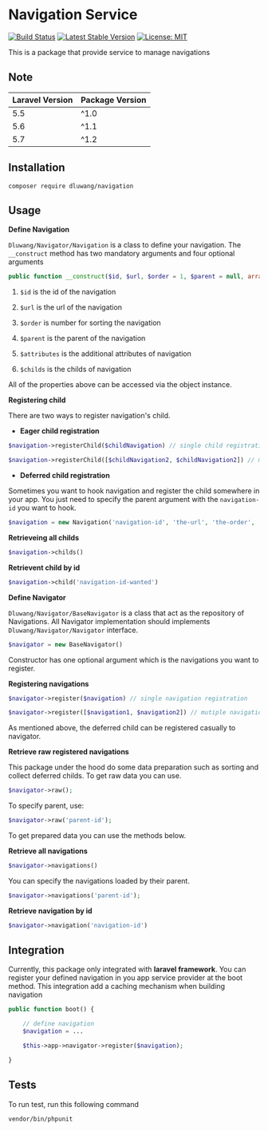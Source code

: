 # **Navigation Service** 

[![Build Status](https://travis-ci.org/dluwang/navigator.svg?branch=master)](https://travis-ci.org/dluwang/navigator)
[![Latest Stable Version](https://poser.pugx.org/dluwang/navigator/v/stable)](https://packagist.org/packages/dluwang/navigator)
[![License: MIT](https://img.shields.io/badge/License-MIT-yellow.svg)](https://opensource.org/licenses/MIT)

This is a package that provide service to manage navigations

## **Note** 

| Laravel Version | Package Version |
|--|-|
| 5.5 | ^1.0 |
| 5.6 | ^1.1 |
| 5.7 | ^1.2 |
 
## **Installation**

```
composer require dluwang/navigation
```

## **Usage**

**Define Navigation**

`Dluwang/Navigator/Navigation` is a class to define your navigation. The `__construct` method has two mandatory arguments and four optional arguments

```php
public function __construct($id, $url, $order = 1, $parent = null, array $attributes = [], array $childs = [])
```

1.  `$id` is the id of the navigation

2.  `$url` is the url of the navigation

3.  `$order` is number for sorting the navigation

4.  `$parent` is the parent of the navigation

5.  `$attributes` is the additional attributes of navigation

6.  `$childs` is the childs of navigation

All of the properties above can be accessed via the object instance.

**Registering child**

There are two ways to register navigation's child.

-  **Eager child registration**

```php
$navigation->registerChild($childNavigation) // single child registration`

$navigation->registerChild([$childNavigation2, $childNavigation2]) // multiple childs registration
```

-  **Deferred child registration**

Sometimes you want to hook navigation and register the child somewhere in your app. You just need to specify the parent argument with the `navigation-id` you want to hook.

```php
$navigation = new Navigation('navigation-id', 'the-url', 'the-order', 'the-parent-navigation-id');
```

**Retrieveing all childs**  

```php
$navigation->childs()
```

**Retrievent child by id**

```php
$navigation->child('navigation-id-wanted')
```

**Define Navigator**

`Dluwang/Navigator/BaseNavigator` is a class that act as the repository of Navigations. All Navigator implementation should implements `Dluwang/Navigator/Navigator` interface.

```php
$navigator = new BaseNavigator()
```

Constructor has one optional argument which is the navigations you want to register.

**Registering navigations** 

```php
$navigator->register($navigation) // single navigation registration
```

```php
$navigator->register([$navigation1, $navigation2]) // mutiple navigations
```

As mentioned above, the deferred child can be registered casually to navigator.  

**Retrieve raw registered navigations**

This package under the hood do some data preparation such as sorting and collect deferred childs. To get raw data you can use.  

```php
$navigator->raw();
```

To specify parent, use:

```php
$navigator->raw('parent-id');
```

To get prepared data you can use the methods below.

**Retrieve all navigations**

```php
$navigator->navigations()
```

You can specify the navigations loaded by their parent.

```php
$navigator->navigations('parent-id');
```

**Retrieve navigation by id**

```php
$navigator->navigation('navigation-id')
```

## **Integration**

Currently, this package only integrated with **laravel framework**. You can register your defined navigation in you app service provider at the boot method. This integration add a caching mechanism when building navigation

```php
public function boot() {

	// define navigation
	$navigation = ...

	$this->app->navigator->register($navigation);

}
```

## **Tests**

To run test, run this following command

```
vendor/bin/phpunit
```